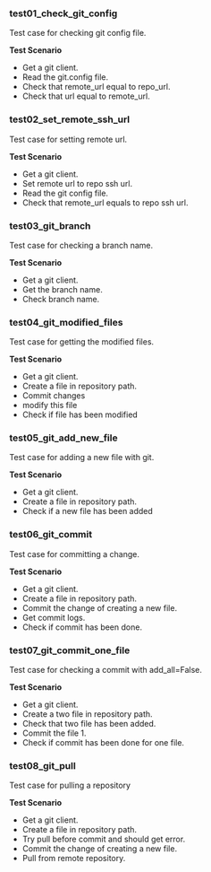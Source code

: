 ### test01_check_git_config

Test case for checking git config file.

**Test Scenario**
- Get a git client.
- Read the git.config file.
- Check that remote_url equal to repo_url.
- Check that url equal to remote_url.

### test02_set_remote_ssh_url

Test case for setting remote url.

**Test Scenario**
- Get a git client.
- Set remote url to repo ssh url.
- Read the git config file.
- Check that remote_url equals to repo ssh url.

### test03_git_branch

Test case for checking a branch name.

**Test Scenario**
- Get a git client.
- Get the branch name.
- Check branch name.

### test04_git_modified_files

Test case for getting the modified files.

**Test Scenario**
- Get a git client.
- Create a file in repository path.
- Commit changes
- modify this file
- Check if file has been modified

### test05_git_add_new_file

Test case for adding a new file with git.

**Test Scenario**
- Get a git client.
- Create a file in repository path.
- Check if a new file has been added

### test06_git_commit

Test case for committing a change.

**Test Scenario**
- Get a git client.
- Create a file in repository path.
- Commit the change of creating a new file.
- Get commit logs.
- Check if commit has been done.

### test07_git_commit_one_file

Test case for checking a commit with add_all=False.

**Test Scenario**
- Get a git client.
- Create a two file in repository path.
- Check that two file has been added.
- Commit the file 1.
- Check if commit has been done for one file.

### test08_git_pull

Test case for pulling a repository

**Test Scenario**
- Get a git client.
- Create a file in repository path.
- Try pull before commit and should get error.
- Commit the change of creating a new file.
- Pull from remote repository.
